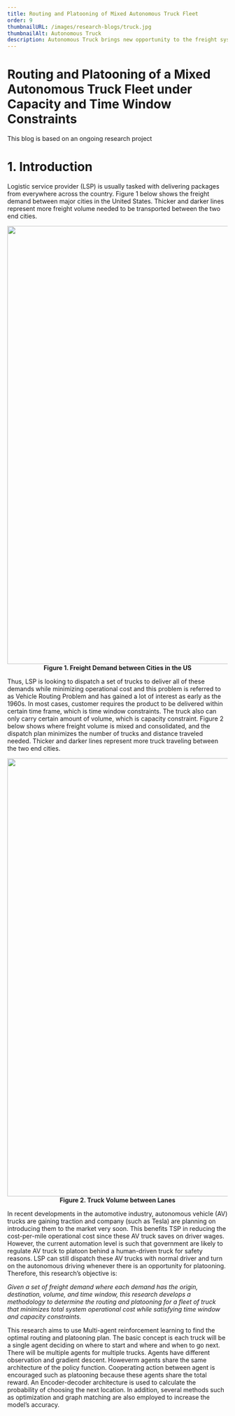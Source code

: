 ```yaml
---
title: Routing and Platooning of Mixed Autonomous Truck Fleet
order: 9
thumbnailURL: /images/research-blogs/truck.jpg
thumbnailAlt: Autonomous Truck
description: Autonomous Truck brings new opportunity to the freight system. How can we integrate it into the current fleet?
---
```


# Routing and Platooning of a Mixed Autonomous Truck Fleet under Capacity and Time Window Constraints

This blog is based on an ongoing research project

# 1. Introduction

Logistic service provider (LSP) is usually tasked with delivering packages from everywhere across the country. Figure 1 below shows the freight demand between major cities in the United States. Thicker and darker lines represent more freight volume needed to be transported between the two end cities.

<p align="center">
  <img src="/images/research-blogs/image1.png" width = 1000/>
  <br>
	<b>Figure 1. Freight Demand between Cities in the US</b>
</p>

Thus, LSP is looking to dispatch a set of trucks to deliver all of these demands while minimizing operational cost and this problem is referred to as Vehicle Routing Problem and has gained a lot of interest as early as the 1960s. In most cases, customer requires the product to be delivered within certain time frame, which is time window constraints. The truck also can only carry certain amount of volume, which is capacity constraint. Figure 2 below shows where freight volume is mixed and consolidated, and the dispatch plan minimizes the number of trucks and distance traveled needed. Thicker and darker lines represent more truck traveling between the two end cities.

<p align="center">
  <img src="/images/research-blogs/image2.png" width = 1000/>
  <br>
	<b>Figure 2. Truck Volume between Lanes</b>
</p>

In recent developments in the automotive industry, autonomous vehicle (AV) trucks are gaining traction and company (such as Tesla) are planning on introducing them to the market very soon. This benefits TSP in reducing the cost-per-mile operational cost since these AV truck saves on driver wages. However, the current automation level is such that government are likely to regulate AV truck to platoon behind a human-driven truck for safety reasons. LSP can still dispatch these AV trucks with normal driver and turn on the autonomous driving whenever there is an opportunity for platooning. Therefore, this research’s objective is:

_Given a set of freight demand where each demand has the origin, destination, volume, and time window, this research develops a methodology to determine the routing and platooning for a fleet of truck that minimizes total system operational cost while satisfying time window and capacity constraints._

This research aims to use Multi-agent reinforcement learning to find the optimal routing and platooning plan. The basic concept is each truck will be a single agent deciding on where to start and where and when to go next. There will be multiple agents for multiple trucks. Agents have different observation and gradient descent. Howeverm agents share the same architecture of the policy function. Cooperating action between agent is encouraged such as platooning because these agents share the total reward. An Encoder-decoder architecture is used to calculate the probability of choosing the next location. In addition, several methods such as optimization and graph matching are also employed to increase the model’s accuracy.
